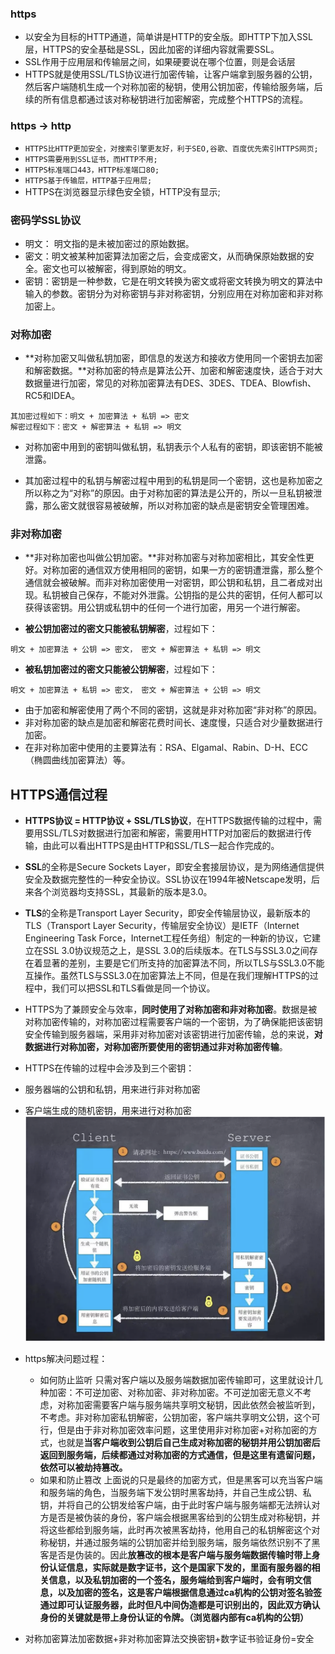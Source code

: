 ### https
- 以安全为目标的HTTP通道，简单讲是HTTP的安全版。即HTTP下加入SSL层，HTTPS的安全基础是SSL，因此加密的详细内容就需要SSL。
- SSL作用于应用层和传输层之间，如果硬要说在哪个位置，则是会话层
- HTTPS就是使用SSL/TLS协议进行加密传输，让客户端拿到服务器的公钥，然后客户端随机生成一个对称加密的秘钥，使用公钥加密，传输给服务端，后续的所有信息都通过该对称秘钥进行加密解密，完成整个HTTPS的流程。


### https -> http
- `HTTPS比HTTP更加安全，对搜索引擎更友好，利于SEO,谷歌、百度优先索引HTTPS网页;`
- `HTTPS需要用到SSL证书，而HTTP不用;`
- `HTTPS标准端口443，HTTP标准端口80;`
- `HTTPS基于传输层，HTTP基于应用层;`
- HTTPS在浏览器显示绿色安全锁，HTTP没有显示;

### 密码学SSL协议
- 明文： 明文指的是未被加密过的原始数据。
- 密文：明文被某种加密算法加密之后，会变成密文，从而确保原始数据的安全。密文也可以被解密，得到原始的明文。
- 密钥：密钥是一种参数，它是在明文转换为密文或将密文转换为明文的算法中输入的参数。密钥分为对称密钥与非对称密钥，分别应用在对称加密和非对称加密上。

### 对称加密
- **对称加密又叫做私钥加密，即信息的发送方和接收方使用同一个密钥去加密和解密数据。**对称加密的特点是算法公开、加密和解密速度快，适合于对大数据量进行加密，常见的对称加密算法有DES、3DES、TDEA、Blowfish、RC5和IDEA。
```
其加密过程如下：明文 + 加密算法 + 私钥 => 密文
解密过程如下：密文 + 解密算法 + 私钥 => 明文
```
- 对称加密中用到的密钥叫做私钥，私钥表示个人私有的密钥，即该密钥不能被泄露。

- 其加密过程中的私钥与解密过程中用到的私钥是同一个密钥，这也是称加密之所以称之为“对称”的原因。由于对称加密的算法是公开的，所以一旦私钥被泄露，那么密文就很容易被破解，所以对称加密的缺点是密钥安全管理困难。

### 非对称加密
- **非对称加密也叫做公钥加密。**非对称加密与对称加密相比，其安全性更好。对称加密的通信双方使用相同的密钥，如果一方的密钥遭泄露，那么整个通信就会被破解。而非对称加密使用一对密钥，即公钥和私钥，且二者成对出现。私钥被自己保存，不能对外泄露。公钥指的是公共的密钥，任何人都可以获得该密钥。用公钥或私钥中的任何一个进行加密，用另一个进行解密。

 - **被公钥加密过的密文只能被私钥解密**，过程如下：
```
明文 + 加密算法 + 公钥 => 密文， 密文 + 解密算法 + 私钥 => 明文
```

 - **被私钥加密过的密文只能被公钥解密**，过程如下：
```
明文 + 加密算法 + 私钥 => 密文， 密文 + 解密算法 + 公钥 => 明文
```

- 由于加密和解密使用了两个不同的密钥，这就是非对称加密“非对称”的原因。
- 非对称加密的缺点是加密和解密花费时间长、速度慢，只适合对少量数据进行加密。
- 在非对称加密中使用的主要算法有：RSA、Elgamal、Rabin、D-H、ECC（椭圆曲线加密算法）等。

## HTTPS通信过程

- **HTTPS协议 = HTTP协议 + SSL/TLS协议**，在HTTPS数据传输的过程中，需要用SSL/TLS对数据进行加密和解密，需要用HTTP对加密后的数据进行传输，由此可以看出HTTPS是由HTTP和SSL/TLS一起合作完成的。

- **SSL**的全称是Secure Sockets Layer，即安全套接层协议，是为网络通信提供安全及数据完整性的一种安全协议。SSL协议在1994年被Netscape发明，后来各个浏览器均支持SSL，其最新的版本是3.0。

- **TLS**的全称是Transport Layer Security，即安全传输层协议，最新版本的TLS（Transport Layer Security，传输层安全协议）是IETF（Internet Engineering Task Force，Internet工程任务组）制定的一种新的协议，它建立在SSL 3.0协议规范之上，是SSL 3.0的后续版本。在TLS与SSL3.0之间存在着显著的差别，主要是它们所支持的加密算法不同，所以TLS与SSL3.0不能互操作。虽然TLS与SSL3.0在加密算法上不同，但是在我们理解HTTPS的过程中，我们可以把SSL和TLS看做是同一个协议。

- HTTPS为了兼顾安全与效率，**同时使用了对称加密和非对称加密**。数据是被对称加密传输的，对称加密过程需要客户端的一个密钥，为了确保能把该密钥安全传输到服务器端，采用非对称加密对该密钥进行加密传输，总的来说，**对数据进行对称加密，对称加密所要使用的密钥通过非对称加密传输**。


- HTTPS在传输的过程中会涉及到三个密钥：
 - 服务器端的公钥和私钥，用来进行非对称加密
 - 客户端生成的随机密钥，用来进行对称加密
![https认证过程](./https%E8%AE%A4%E8%AF%81%E8%BF%87%E7%A8%8B.png)
- https解决问题过程：
  - 如何防止监听
    只需对客户端以及服务端数据加密传输即可，这里就设计几种加密：不可逆加密、对称加密、非对称加密。不可逆加密无意义不考虑，对称加密需要客户端与服务端共享明文秘钥，因此依然会被监听到，不考虑。非对称加密私钥解密，公钥加密，客户端共享明文公钥，这个可行，但是由于非对称加密效率问题，这里使用非对称加密+对称加密的方式，也就是**当客户端收到公钥后自己生成对称加密的秘钥并用公钥加密后返回到服务端，后续都通过对称加密的方式通信，但是这里有遗留问题，依然可以被劫持篡改。**
  - 如果和防止篡改
    上面说的只是最终的加密方式，但是黑客可以充当客户端和服务端的角色，当服务端下发公钥时黑客劫持，并自己生成公钥、私钥，并将自己的公钥发给客户端，由于此时客户端与服务端都无法辨认对方是否是被伪装的身份，客户端会根据黑客给到的公钥生成对称秘钥，并将这些都给到服务端，此时再次被黑客劫持，他用自己的私钥解密这个对称秘钥，并通过服务端的公钥加密并给到服务端，服务端依然识别不了黑客是否是伪装的。因此**放篡改的根本是客户端与服务端数据传输时带上身份认证信息，实际就是数字证书，这个是国家下发的，里面有服务器的相关信息，以及私钥加密的一个签名，服务端给到客户端时，会有明文信息，以及加密的签名，这是客户端根据信息通过ca机构的公钥对签名验签通过即可认证服务器，此时但凡中间伪造都是可识别出的，因此双方确认身份的关键就是带上身份认证的令牌。（浏览器内部有ca机构的公钥）**
- 对称加密算法加密数据+非对称加密算法交换密钥+数字证书验证身份=安全

